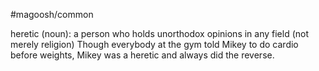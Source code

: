 #magoosh/common

heretic (noun): a person who holds unorthodox opinions in any field (not merely religion) 
Though everybody at the gym told Mikey to do cardio before weights, Mikey was a heretic and always 
did the reverse. 
